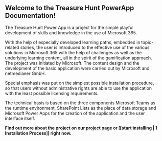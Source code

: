 ## Welcome to the Treasure Hunt PowerApp Documentation!

The Treasure Hunt Power App is a project for the simple playful development of skills and knowledge in the use of Microsoft 365.

With the help of especially developed learning paths, embedded in topic-related stories, the user is introduced to the effective use of the various solutions in Microsoft 365 with the help of challenges as well as the underlying learning content, all in the spirit of the gamification approach.
The project was initiated by Microsoft. The content design and the development of the basic application were carried out by Microsoft and netmedianer GmbH.

Special emphasis was put on the simplest possible installation procedure, so that users without administrative rights are able to use the application with the least possible licensing requirements.

The technical basis is based on the three components Microsoft Teams as the runtime environment, SharePoint Lists as the place of data storage and Microsoft Power Apps for the creation of the application and the user interface itself.

__Find out more about the project on our [project page](https://netmedianer-gmbh.github.io/treasure-hunt/) or [[start installing | 1   Installation Process]] right now.__
